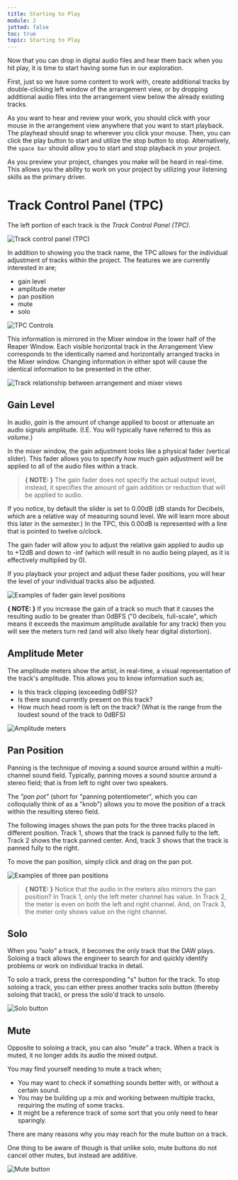 ```yaml
---
title: Starting to Play
module: 2
jotted: false
toc: true
topic: Starting to Play
---
```


Now that you can drop in digital audio files and hear them back when you hit play, it is time to start having some fun in our exploration.

First, just so we have some content to work with, create additional tracks by double-clicking left window of the arrangement view, or by dropping additional audio files into the arrangement view below the already existing tracks.

As you want to hear and review your work, you should click with your mouse in the arrangement view anywhere that you want to start playback. The playhead should snap to wherever you click your mouse. Then, you can click the play button to start and utilize the stop button to stop. Alternatively, the `space bar` should allow you to start and stop playback in your project.

As you preview your project, changes you make will be heard in real-time. This allows you the ability to work on your project by utilizing your listening skills as the primary driver.

# Track Control Panel (TPC)

The left portion of each track is the _Track Control Panel (TPC)_.

![Track control panel (TPC)](../imgs/tpc.png "Track control panel (TPC)")

In addition to showing you the track name, the TPC allows for the individual adjustment of tracks within the project. The features we are currently interested in are;

- gain level
- amplitude meter
- pan position
- mute
- solo

![TPC Controls](../imgs/TPC-Controls.png "TPC Controls")

This information is mirrored in the Mixer window in the lower half of the Reaper Window. Each visible horizontal track in the Arrangement View corresponds to the identically named and horizontally arranged tracks in the Mixer window. Changing information in either spot will cause the identical information to be presented in the other.

![Track relationship between arrangement and mixer views](../imgs/mixer-arr-relationship.png "Track relationship between arrangement and mixer views")

## Gain Level

In audio, _gain_ is the amount of change applied to boost or attenuate an audio signals amplitude. (I.E. You will typically have referred to this as _volume_.)

In the mixer window, the gain adjustment looks like a physical fader (vertical slider). This fader allows you to specify _how much_ gain adjustment will be applied to all of the audio files within a track.

> **{ NOTE: }** The gain fader does not specify the actual output level, instead, it specifies the amount of gain addition or reduction that will be applied to audio.

If you notice, by default the slider is set to 0.00dB (dB stands for Decibels, which are a relative way of measuring sound level. We will learn more about this later in the semester.) In the TPC, this 0.00dB is represented with a line that is pointed to twelve o/clock.

The gain fader will allow you to adjust the relative gain applied to audio up to +12dB and down to -inf (which will result in no audio being played, as it is effectively multiplied by 0).

If you playback your project and adjust these fader positions, you will hear the level of your individual tracks also be adjusted.

![Examples of fader gain level positions](../imgs/fader-gain-levels.png "Examples of fader gain level positions")

**{ NOTE: }** If you increase the gain of a track so much that it causes the resulting audio to be greater than 0dBFS ("0 decibels, full-scale", which means it exceeds the maximum amplitude available for any track) then you will see the meters turn red (and will also likely hear digital distortion).

## Amplitude Meter

The amplitude meters show the artist, in real-time, a visual representation of the track's amplitude. This allows you to know information such as;

- Is this track clipping (exceeding 0dBFS)?
- Is there sound currently present on this track?
- How much head room is left on the track? (What is the range from the loudest sound of the track to 0dBFS)

![Amplitude meters](../imgs/meters.png "Amplitude meters")

## Pan Position

Panning is the technique of moving a sound source around within a multi-channel sound field. Typically, panning moves a sound source around a stereo field; that is from left to right over two speakers.

The _"pan pot"_ (short for "panning potentiometer", which you can colloquially think of as a "knob") allows you to move the position of a track within the resulting stereo field.

The following images shows the pan pots for the three tracks placed in different position. Track 1, shows that the track is panned fully to the left. Track 2 shows the track panned center. And, track 3 shows that the track is panned fully to the right.

To move the pan position, simply click and drag on the pan pot.

![Examples of three pan positions](../imgs/pan.png "Examples of three pan positions")

> **{ NOTE: }** Notice that the audio in the meters also mirrors the pan position? In Track 1, only the left meter channel has value. In Track 2, the meter is even on both the left and right channel. And, on Track 3, the meter only shows value on the right channel.

## Solo

When you _"solo"_ a track, it becomes the only track that the DAW plays. Soloing a track allows the engineer to search for and quickly identify problems or work on individual tracks in detail.

To solo a track, press the corresponding "s" button for the track. To stop soloing a track, you can either press another tracks solo button (thereby soloing that track), or press the solo'd track to unsolo.

![Solo button](../imgs/solo.png "Solo button")

## Mute

Opposite to soloing a track, you can also _"mute"_ a track. When a track is muted, it no longer adds its audio the mixed output.

You may find yourself needing to mute a track when;

- You may want to check if something sounds better with, or without a certain sound.
- You may be building up a mix and working between multiple tracks, requiring the muting of some tracks.
- It might be a reference track of some sort that you only need to hear sparingly.

There are many reasons why you may reach for the mute button on a track.

One thing to be aware of though is that unlike solo, mute buttons do not cancel other mutes, but instead are additive.

![Mute button](../imgs/mute.png "Mute button")
